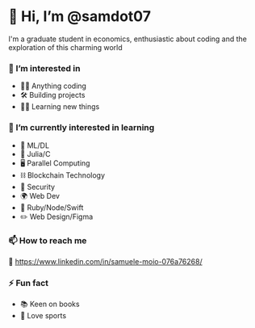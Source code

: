 # 👋 Hi, I’m @samdot07

I'm a graduate student in economics, enthusiastic about coding and the exploration of this charming world 

### 🔎 I’m interested in
- 🧑‍💻 Anything coding
- 🛠️ Building projects
- 🙏🏻 Learning new things

### 🌱 I’m currently interested in learning
- 🤖 ML/DL
- 🚀 Julia/C
- 🖥️ Parallel Computing
- ⛓️ Blockchain Technology
- 🔐 Security
- 🌍 Web Dev
- 🧰 Ruby/Node/Swift
- ✏️ Web Design/Figma

### 📫 How to reach me
🔗 https://www.linkedin.com/in/samuele-moio-076a76268/

### ⚡ Fun fact
- 📚 Keen on books
- 🏈 Love sports
<!---
samdot07/samdot07 is a ✨ special ✨ repository because its `README.md` (this file) appears on your GitHub profile.
You can click the Preview link to take a look at your changes.
--->
